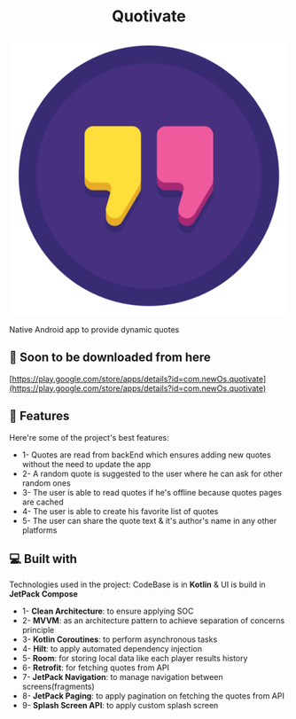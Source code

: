 <h1 align="center" id="title">Quotivate</h1>

<p align="center"><img src="https://github.com/mossssama/Quotivate/blob/main/app/src/main/res/drawable/app_icon.png" alt="project-image"></p>

<p id="description">Native Android app to provide dynamic quotes</p>

<h2>🚀 Soon to be downloaded from here</h2>

[https://play.google.com/store/apps/details?id=com.newOs.quotivate](https://play.google.com/store/apps/details?id=com.newOs.quotivate)

<h2>🧐 Features</h2>

Here're some of the project's best features:

*   1- Quotes are read from backEnd which ensures adding new quotes without the need to update the app
*   2- A random quote is suggested to the user where he can ask for other random ones
*   3- The user is able to read quotes if he's offline because quotes pages are cached
*   4- The user is able to create his favorite list of quotes
*   5- The user can share the quote text & it's author's name in any other platforms
  
<h2>💻 Built with</h2>

Technologies used in the project: CodeBase is in **Kotlin** & UI is build in **JetPack Compose**

*   1- **Clean Architecture**: to ensure applying SOC
*   2- **MVVM**: as an architecture pattern to achieve separation of concerns principle
*   3- **Kotlin Coroutines**: to perform asynchronous tasks
*   4- **Hilt**: to apply automated dependency injection
*   5- **Room**: for storing local data like each player results history
*   6- **Retrofit**: for fetching quotes from API
*   7- **JetPack Navigation**: to manage navigation between screens(fragments)
*   8- **JetPack Paging**: to apply pagination on fetching the quotes from API
*   9- **Splash Screen API**: to apply custom splash screen
